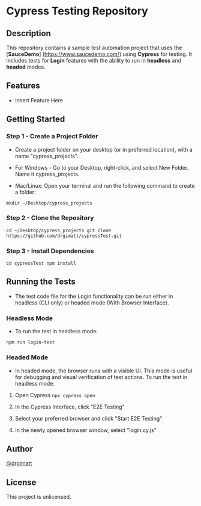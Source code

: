 # Cypress Testing Repository
## Description

This repository contains a sample test automation project that uses the [**SauceDemo**] (https://www.saucedemo.com/) using **Cypress** for testing. It includes tests for **Login** features with the ability to run in **headless** and **headed** modes.

## Features

- Insert Feature Here

## Getting Started

### Step 1 - Create a Project Folder

* Create a project folder on your desktop (or in preferred location), with a name "cypress_projects".

* For Windows - Go to your Desktop, right-click, and select New Folder. Name it cypress_projects.

* Mac/Linux: Open your terminal and run the following command to create a folder:

``` mkdir ~/Desktop/cypress_projects ```

### Step 2 - Clone the Repository

``` cd ~/Desktop/cypress_projects git clone https://github.com/drgimatt/cypressTest.git ```

### Step 3 - Install Dependencies

``` cd cypressTest npm install ```

## Running the Tests

* The test code file for the Login functionality can be run either in headless (CLI only) or headed mode (With Browser Interface).

### Headless Mode

* To run the test in headless mode:

``` npm run login-test ```

### Headed Mode

* In headed mode, the browser runs with a visible UI. This mode is useful for debugging and visual verification of test actions. To run the test in headless mode:

1. Open Cypress
``` npx cypress open ```

2. In the Cypress Interface, click "E2E Testing"
3. Select your preferred browser and click "Start E2E Testing"
4. In the newly opened browser window, select "login.cy.js" 

## Author

[@drgimatt](https://github.com/drgimatt)

## License

This project is unlicensed.
